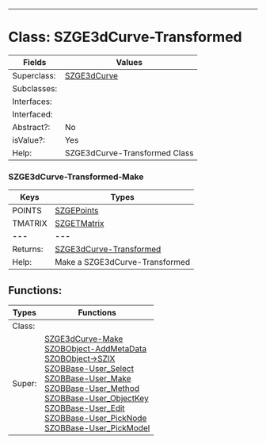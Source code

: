 ---------

# Class:	SZGE3dCurve-Transformed

| Fields | Values |
| --------- | --------- |
| Superclass: | [SZGE3dCurve](SZGE3dCurve.html) |
| Subclasses: |  |
| Interfaces: |  |
| Interfaced: |  |
| Abstract?: | No |
| isValue?: | Yes |
| Help: | SZGE3dCurve-Transformed Class |

### SZGE3dCurve-Transformed-Make

| Keys | Types |
| --------- | --------- |
| POINTS | [SZGEPoints](SZGEPoints.html) |
| TMATRIX | [SZGETMatrix](SZGETMatrix.html) |
| **---** | **---** |
| Returns: | [SZGE3dCurve-Transformed](SZGE3dCurve-Transformed.html) |
| Help: | Make a SZGE3dCurve-Transformed |


## Functions:

| Types | Functions |
| --------- | --------- |
| Class: |  |
| Super: | [SZGE3dCurve-Make](SZGE3dCurve.html) <br> [SZOBObject-AddMetaData](SZOBObject.html) <br> [SZOBObject->SZIX](SZOBObject.html) <br> [SZOBBase-User_Select](SZOBBase.html) <br> [SZOBBase-User_Make](SZOBBase.html) <br> [SZOBBase-User_Method](SZOBBase.html) <br> [SZOBBase-User_ObjectKey](SZOBBase.html) <br> [SZOBBase-User_Edit](SZOBBase.html) <br> [SZOBBase-User_PickNode](SZOBBase.html) <br> [SZOBBase-User_PickModel](SZOBBase.html) |


